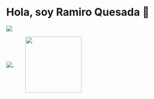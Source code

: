 Hola, soy Ramiro Quesada 👋 
 ========

![](https://komarev.com/ghpvc/?username=ramiroquesada&style=for-the-badge)

<a href="#">
 <img align="center" src="https://github-readme-stats.vercel.app/api?username=ramiroquesada&hide=issues,contribs&show_icons=true&theme=transparent" />
</a>
&nbsp;&nbsp;&nbsp;&nbsp;&nbsp;&nbsp;&nbsp;
<a href="#">
 <img align="center"  src="https://github-readme-stats.vercel.app/api/top-langs/?username=ramiroquesada" height=" 150rem" />
</a>
